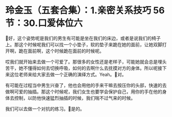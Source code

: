 # 玲金玉（五套合集）：1.亲密关系技巧 56节：30.口爱体位六

🎼好，这个姿势呢是我们的男生有可能是坐在我们的床边，或者是说我们的椅子上。那这个时候呢我们可以找一个小垫子，软的垫子来跪在她的面前，让她双脚打开啊，跪在面前啊，这个时候跪在面前的时候呢。

哎我们就开始来去做一个可爱了。那很多的女性还是老样子，可能她就会总是埋头苦干，她不懂得如何去切换呼吸，如何的去啊什么去抚摸对方的身体。所以呢接下来这位老师来给大家去做一个正确的演绎方式。Yeah。🎼对。

有可能在过程当中男生兴奋了，他也会用他的手来干嘛去按压你的头部，快速的去做啊可爱的抽插。那这个时候呢，我们女生也要学会保护自己，用你的手在他的身体去控制，以防他快速猛烈抽插的时候，我们喘不过气来的时候。

我们可以去做一个对抗的练习。🎼是的。